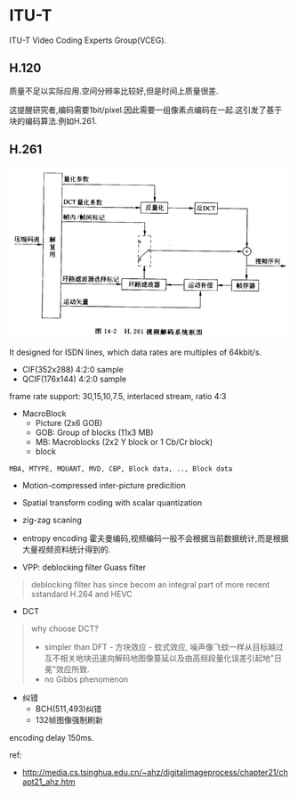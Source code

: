 # ITU-T

ITU-T Video Coding Experts Group(VCEG).

## H.120
质量不足以实际应用.空间分辨率比较好,但是时间上质量很差.

这提醒研究者,编码需要1bit/pixel.因此需要一组像素点编码在一起.这引发了基于块的编码算法.例如H.261.

## H.261

<img src="img/H261_decode.png" />

It designed for ISDN lines, which data rates are multiples of 64kbit/s.

- CIF(352x288) 4:2:0 sample
- QCIF(176x144) 4:2:0 sample

frame rate support: 30,15,10,7.5, interlaced stream, ratio 4:3

- MacroBlock
    - Picture (2x6 GOB)
    - GOB: Group of blocks (11x3 MB)
    - MB: Macroblocks (2x2 Y block or 1 Cb/Cr block)
    - block
```
MBA, MTYPE, MQUANT, MVD, CBP, Block data, .., Block data
```
- Motion-compressed inter-picture predicition
- Spatial transform coding with scalar quantization
- zig-zag scaning
- entropy encoding
    霍夫曼编码,视频编码一般不会根据当前数据统计,而是根据大量视频资料统计得到的.

- VPP: deblocking filter
    Guass filter

> deblocking filter has since becom an integral part of more recent sstandard H.264 and HEVC

- DCT
> why choose DCT?
> - simpler than DFT
>       - 方块效应
>       - 蚊式效应, 噪声像飞蚊一样从目标越过互不相关地块迅速向解码地图像蔓延以及由高频段量化误差引起地"日冕"效应所致.
> - no Gibbs phenomenon

- 纠错
    - BCH(511,493)纠错
    - 132帧图像强制刷新

encoding delay 150ms.

ref:
- http://media.cs.tsinghua.edu.cn/~ahz/digitalimageprocess/chapter21/chapt21_ahz.htm
